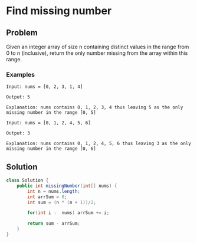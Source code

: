 # Find missing number

## Problem

Given an integer array of size n containing distinct values in the range from 0 to n (inclusive), return the only number missing from the array within this range.

### Examples

```
Input: nums = [0, 2, 3, 1, 4]

Output: 5

Explanation: nums contains 0, 1, 2, 3, 4 thus leaving 5 as the only missing number in the range [0, 5]
```

```
Input: nums = [0, 1, 2, 4, 5, 6]

Output: 3

Explanation: nums contains 0, 1, 2, 4, 5, 6 thus leaving 3 as the only missing number in the range [0, 6]
```

## Solution

```java
class Solution {
    public int missingNumber(int[] nums) {
        int n = nums.length;
        int arrSum = 0;
        int sum = (n * (n + 1))/2;

        for(int i :  nums) arrSum += i;

        return sum - arrSum;
    }
}
```
